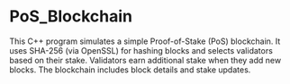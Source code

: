 # PoS_Blockchain
This C++ program simulates a simple Proof-of-Stake (PoS) blockchain. It uses SHA-256 (via OpenSSL) for hashing blocks and selects validators based on their stake. Validators earn additional stake when they add new blocks. The blockchain includes block details and stake updates.
